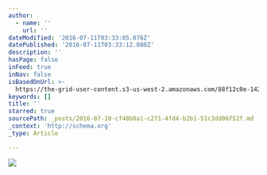 ```yaml
---
author:
  - name: ''
    url: ''
dateModified: '2016-07-11T03:33:05.076Z'
datePublished: '2016-07-11T03:33:12.080Z'
description: ''
hasPage: false
inFeed: true
inNav: false
isBasedOnUrl: >-
  https://the-grid-user-content.s3-us-west-2.amazonaws.com/88f12c0e-142c-43c8-a718-406abc940762.png
keywords: []
title: ''
starred: true
sourcePath: _posts/2016-07-10-cf40b8a1-c271-4fd4-b2b1-51c3dd06f52f.md
_context: 'http://schema.org'
_type: Article

---
```

![](https://imgflo.herokuapp.com/graph/vahj1ThiexotieMo/6bdf0cfca009efe502315a3fb30d8017/croprotate.png?cropheight=192&cropwidth=277&degrees=0&input=https://the-grid-user-content.s3-us-west-2.amazonaws.com/669b5327-63c7-476b-9b23-f87307cfb860.png&x=10&y=0)